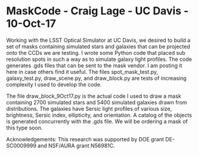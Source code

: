# MaskCode - Craig Lage - UC Davis - 10-Oct-17
Working with the LSST Optical Simulator at  UC Davis, we desired to build
a set of masks containing simulated stars and galaxies that can be
projected onto the CCDs we are testing.  I wrote some Python code that placed
sub resolution spots in such a way as to simulate galaxy light profiles.
The code generates .gds files that can be sent to the mask vendor.
I am posting it here in case others find it useful.  The files spot_mask_test.py,
galaxy_test.py, draw_scene.py, and draw_block.py are tests of increasing
complexity I used to develop the code.

The file draw_block_9Oct17.py is the actual code I used to draw a mask containing
2700 simulated stars and 5400 simulated galaxies drawn from distributions.  The
galaxies have Sersic light profiles of various size, brightness, Sersic index,
ellipticity, and orientation.  A catalog of the objects is generated concurrently
with the .gds file.  We will be ordering a mask of this type soon.

Acknowledgements:
This research was supported by DOE grant DE-SC0009999 and NSF/AURA grant N56981C.